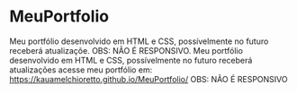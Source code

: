 # MeuPortfolio
Meu portfólio desenvolvido em HTML e CSS, possívelmente no futuro receberá atualizaçõe. OBS: NÃO É RESPONSIVO.
Meu portfólio desenvolvido em HTML e CSS, possívelmente no futuro receberá atualizações acesse meu portfólio em: https://kauamelchioretto.github.io/MeuPortfolio/
OBS: NÃO É RESPONSIVO

